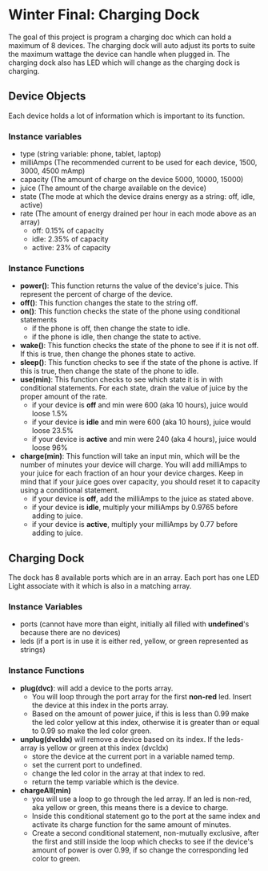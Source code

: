 # Winter Final: Charging Dock

The goal of this project is program a charging doc which can hold a maximum of 8 devices.  The charging dock will auto adjust its ports to suite the maximum wattage the device can handle when plugged in. The charging dock also has LED which will change as the charging dock is charging.

## Device Objects

Each device holds a lot of information which is important to its function.
### Instance variables
  -  type (string variable: phone, tablet, laptop)
  -  milliAmps (The recommended current to be used for each device, 1500, 3000, 4500 mAmp)
  -  capacity (The amount of charge on the device 5000, 10000, 15000)
  -  juice (The amount of the charge available on the device)
  -  state (The mode at which the device drains energy as a string: off, idle, active)
  -  rate (The amount of energy drained per hour in each mode above as an array)
      -  off: 0.15% of capacity
      -  idle: 2.35% of capacity
      -  active: 23% of capacity

### Instance Functions
  -  **power()**:  This function returns the value of the device's juice.  This represent the percent of charge of the device.
  -  **off()**:  This function changes the state to the string off.
  -  **on()**:  This function checks the state of the phone using conditional statements
      -  if the phone is off, then change the state to idle.
      -  if the phone is idle, then change the state to active.
  -  **wake()**:  This function checks the state of the phone to see if it is not off.  If this is true, then change the phones state to active.
  -  **sleep()**:  This function checks to see if the state of the phone is active.  If this is true, then change the state of the phone to idle.
  -  **use(min)**:  This function checks to see which state it is in with conditional statements.  For each state, drain the value of juice by the proper amount of the rate.
      -  if your device is **off** and min were 600 (aka 10 hours), juice would loose 1.5%
      -  if your device is **idle** and min were 600 (aka 10 hours), juice would loose 23.5%
      -  if your device is **active** and min were 240 (aka 4 hours), juice would loose 96%
  -  **charge(min)**:  This function will take an input min, which will be the number of minutes your device will charge.  You will add milliAmps to your juice for each fraction of an hour your device charges.  Keep in mind that if your juice goes over capacity, you should reset it to capacity using a conditional statement.
      -  if your device is **off**, add the milliAmps to the juice as stated above.
      -  if your device is **idle**, multiply your milliAmps by 0.9765 before adding to juice.
      -  if your device is **active**, multiply your milliAmps by 0.77 before adding to juice.

## Charging Dock
The dock has 8 available ports which are in an array.  Each port has one LED Light associate with it which is also in a matching array.

### Instance Variables
  -  ports (cannot have more than eight, initially all filled with **undefined**'s because there are no devices)
  -  leds (if a port is in use it is either red, yellow, or green represented as strings)

### Instance Functions
  -  **plug(dvc)**: will add a device to the ports array.
      -  You will loop through the port array for the first **non-red** led.  Insert the device at this index in the ports array.
      -  Based on the amount of power juice, if this is less than 0.99 make the led color yellow at this index, otherwise it is greater than or equal to 0.99 so make the led color green.
  -  **unplug(dvcIdx)** will remove a device based on its index.  If the leds-array is yellow or green at this index (dvcIdx)
      -  store the device at the current port in a variable named temp.
      -  set the current port to undefined.
      -  change the led color in the array at that index to red.
      -  return the temp variable which is the device.
  -  **chargeAll(min)**
      -  you will use a loop to go through the led array.  If an led is non-red, aka yellow or green, this means there is a device to charge.
      -  Inside this conditional statement go to the port at the same index and activate its charge function for the same amount of minutes.
      -  Create a second conditional statement, non-mutually exclusive, after the first and still inside the loop which checks to see if the device's amount of power is over 0.99, if so change the corresponding led color to green.
